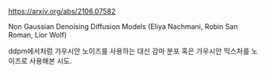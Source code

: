 https://arxiv.org/abs/2106.07582

Non Gaussian Denoising Diffusion Models (Eliya Nachmani, Robin San Roman, Lior Wolf)

ddpm에서처럼 가우시안 노이즈를 사용하는 대신 감마 분포 혹은 가우시안 믹스처를 노이즈로 사용해본 시도. 